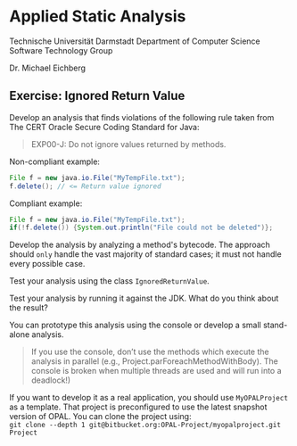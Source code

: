 # Applied Static Analysis

Technische Universität Darmstadt
Department of Computer Science
Software Technology Group

Dr. Michael Eichberg

## Exercise: Ignored Return Value

Develop an analysis that finds violations of the following rule taken from The CERT Oracle Secure Coding Standard for Java:

> EXP00-J: Do not ignore values returned by methods.

Non-compliant example:
```java
File f = new java.io.File("MyTempFile.txt");
f.delete(); // <= Return value ignored
```

Compliant example:
```java
File f = new java.io.File("MyTempFile.txt");
if(!f.delete()) {System.out.println("File could not be deleted")}; 
```

Develop the analysis by analyzing a method's bytecode. The approach should `only` handle the vast majority of standard cases; it must not handle every possible case. 

Test your analysis using the class `IgnoredReturnValue`.

Test your analysis by running it against the JDK. What do you think about the result?

You can prototype this analysis using the console or develop a small stand-alone analysis.

> If you use the console, don’t use the methods which execute the analysis in parallel (e.g., Project.parForeachMethodWithBody). The console is broken when multiple threads are used and will run into a deadlock!)

If you want to develop it as a real application, you should use `MyOPALProject` as a template.  That project is preconfigured to use the latest snapshot version of OPAL. You can clone the project using:  
`git clone --depth 1 git@bitbucket.org:OPAL-Project/myopalproject.git Project`